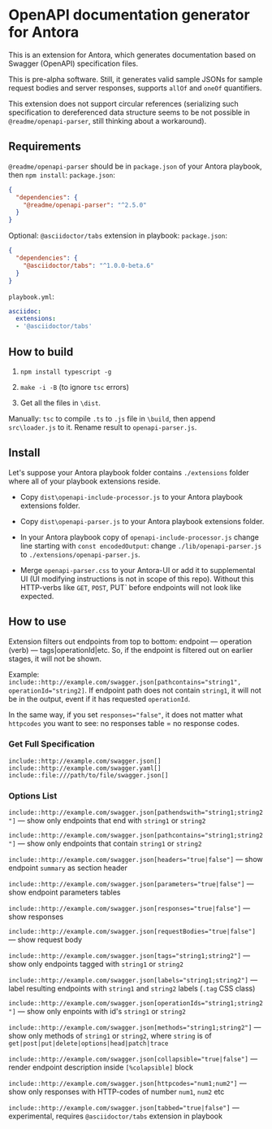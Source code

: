 # OpenAPI documentation generator for Antora

This is an extension for Antora, which generates documentation based on
Swagger (OpenAPI) specification files.

This is pre-alpha software. Still, it generates valid sample JSONs for
sample request bodies and server responses, supports `allOf` and `oneOf`
quantifiers.

This extension does not support circular references (serializing such
specification to dereferenced data structure seems to be not possible in
`@readme/openapi-parser`, still thinking about a workaround).

## Requirements

`@readme/openapi-parser` should be in `package.json` of your Antora playbook, then `npm install`:
`package.json`:
```json
{
  "dependencies": {
    "@readme/openapi-parser": "^2.5.0"
  }
}
```

Optional: `@asciidoctor/tabs` extension in playbook:
`package.json`:
```json
{
  "dependencies": {
    "@asciidoctor/tabs": "^1.0.0-beta.6"
  }
}
```
`playbook.yml`:
```yaml
asciidoc:
  extensions:
  - '@asciidoctor/tabs'
```

## How to build

1. `npm install typescript -g`

2. `make -i -B` (to ignore `tsc` errors)

3. Get all the files in `\dist`.

Manually: `tsc` to compile `.ts` to `.js` file in `\build`, then append
`src\loader.js` to it. Rename result to `openapi-parser.js`.

## Install

Let's suppose your Antora playbook folder contains `./extensions` folder
where all of your playbook extensions reside.

* Copy `dist\openapi-include-processor.js` to your Antora playbook extensions folder.

* Copy `dist\openapi-parser.js` to your Antora playbook extensions folder.

* In your Antora playbook copy of `openapi-include-processor.js` change line
  starting with `const encodedOutput`: change `./lib/openapi-parser.js` to
  `./extensions/openapi-parser.js`.

* Merge `openapi-parser.css` to your Antora-UI or add it to supplemental UI
  (UI modifying instructions is not in scope of this repo). Without this
  HTTP-verbs like `GET`, `POST`, PUT` before endpoints will not look like expected.

## How to use

Extension filters out endpoints from top to bottom: endpoint — operation
(verb) — tags|operationId|etc. So, if the endpoint is filtered out on earlier stages,
it will not be shown.

Example: `include::http://example.com/swagger.json[pathcontains="string1", operationId="string2]`.
If endpoint path does not contain `string1`, it will not be in the
output, event if it has requested `operationId`.

In the same way, if you set `responses="false"`, it does not matter what
`httpcodes` you want to see: no responses table = no response codes.

### Get Full Specification

`include::http://example.com/swagger.json[]`
`include::http://example.com/swagger.yaml[]`
`include::file:///path/to/file/swagger.json[]`

### Options List

`include::http://example.com/swagger.json[pathendswith="string1;string2"]` — show only endpoints that end with `string1` or `string2`

`include::http://example.com/swagger.json[pathcontains="string1;string2"]` — show only endpoints that contain `string1` or `string2`

`include::http://example.com/swagger.json[headers="true|false"]` — show endpoint `summary` as section header

`include::http://example.com/swagger.json[parameters="true|false"]` — show endpoint parameters tables

`include::http://example.com/swagger.json[responses="true|false"]` — show responses

`include::http://example.com/swagger.json[requestBodies="true|false"]` — show request body

`include::http://example.com/swagger.json[tags="string1;string2"]` — show only endpoints tagged with `string1` or `string2`

`include::http://example.com/swagger.json[labels="string1;string2"]` — label resulting endpoints with `string1` and `string2` labels (`.tag` CSS class)

`include::http://example.com/swagger.json[operationIds="string1;string2"]` — show only enpoints with id's `string1` or `string2`

`include::http://example.com/swagger.json[methods="string1;string2"]` — show only methods of `string1` or `string2`, where `string` is of `get|post|put|delete|options|head|patch|trace`

`include::http://example.com/swagger.json[collapsible="true|false"]` — render endpoint description inside `[%colapsible]` block

`include::http://example.com/swagger.json[httpcodes="num1;num2"]` — show only responses with HTTP-codes of number `num1`, `num2` etc

`include::http://example.com/swagger.json[tabbed="true|false"]` — experimental, requires `@asciidoctor/tabs` extension in playbook

